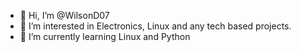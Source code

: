 - 👋 Hi, I’m @WilsonD07
- 👀 I’m interested in Electronics, Linux and any tech based projects.
- 🌱 I’m currently learning Linux and Python

<!---
WilsonD07/WilsonD07 is a ✨ special ✨ repository because its `README.md` (this file) appears on your GitHub profile.
You can click the Preview link to take a look at your changes.
--->
